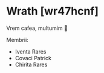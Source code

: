 # Wrath [wr47hcnf]

Vrem cafea, multumim 🍵

Membrii:

- Iventa Rares
- Covaci Patrick
- Chirita Rares
